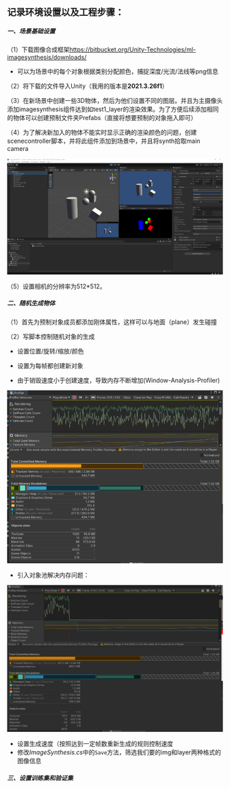 ## 记录环境设置以及工程步骤：
##### 一、场景基础设置

（1）下载图像合成框架<https://bitbucket.org/Unity-Technologies/ml-imagesynthesis/downloads/>

- 可以为场景中的每个对象根据类别分配颜色，捕捉深度/光流/法线等png信息

（2）将下载的文件导入Unity（我用的版本是**2021.3.26f1**）

（3）在新场景中创建一些3D物体，然后为他们设置不同的图层。并且为主摄像头添加imagesynthesis组件达到如test1_layer的渲染效果。为了方便后续添加相同的物体可以创建预制文件夹Prefabs（直接将想要预制的对象拖入即可）

（4）为了解决新加入的物体不能实时显示正确的渲染颜色的问题，创建scenecontroller脚本，并将此组件添加到场景中，并且将synth拾取main camera

![设置对齐方式](/ImageSynthPart1/Recordings/alignwithview.png)

（5）设置相机的分辨率为512*512。

##### 二、随机生成物体

（1）首先为预制对象成员都添加刚体属性，这样可以与地面（plane）发生碰撞

（2）写脚本控制随机对象的生成

- 设置位置/旋转/缩放/颜色

- 设置为每帧都创建新对象

- 由于销毁速度小于创建速度，导致内存不断增加(Window-Analysis-Profiler)

![内存问题](ImageSynthPart1/Recordings/memoryproblem.png)

- 引入对象池解决内存问题：

![内存问题](ImageSynthPart1/Recordings/minmemory.png)

- 设置生成速度（按照达到一定帧数重新生成的规则控制速度
- 修改*ImageSynthesis.cs*中的`Save`方法，筛选我们要的img和layer两种格式的图像信息

##### 三、设置训练集和验证集